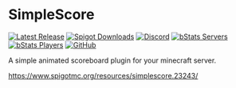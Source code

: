 # SimpleScore

[![Latest Release](https://img.shields.io/github/v/release/r4g3baby/SimpleScore)](https://github.com/r4g3baby/SimpleScore/releases/latest)
[![Spigot Downloads](https://img.shields.io/spiget/downloads/23243)](https://www.spigotmc.org/resources/simplescore.23243/)
[![Discord](https://img.shields.io/discord/217018114083127296)](https://discord.gg/cJnzTDGphE)
[![bStats Servers](https://img.shields.io/bstats/servers/644)](https://bstats.org/plugin/bukkit/SimpleScore/644)
[![bStats Players](https://img.shields.io/bstats/players/644)](https://bstats.org/plugin/bukkit/SimpleScore/644)
[![GitHub](https://img.shields.io/github/license/r4g3baby/SimpleScore)](https://github.com/r4g3baby/SimpleScore/blob/main/LICENSE)

A simple animated scoreboard plugin for your minecraft server.

https://www.spigotmc.org/resources/simplescore.23243/